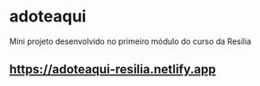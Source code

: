 # adoteaqui
Mini projeto desenvolvido no primeiro módulo do curso da Resilia

## https://adoteaqui-resilia.netlify.app

